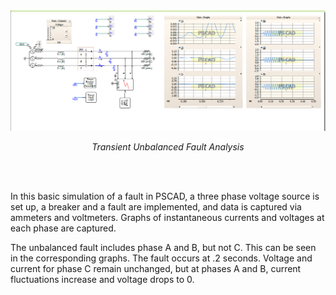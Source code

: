 <img width="763" alt="diagram ieee9" src=transient_fault_analysis.png>
<body><p align="center"><i>Transient Unbalanced Fault Analysis</i></p></body>

<br><br>

In this basic simulation of a fault in PSCAD, a three phase voltage source is set up, a breaker and a fault are implemented, and data is captured via ammeters and voltmeters. Graphs of instantaneous currents and voltages at each phase are captured.

The unbalanced fault includes phase A and B, but not C. This can be seen in the corresponding graphs. The fault occurs at .2 seconds. Voltage and current for phase C remain unchanged, but at phases A and B, current fluctuations increase and voltage drops to 0.
